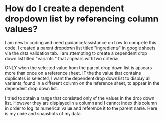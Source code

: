 
# How do I create a dependent dropdown list by referencing column values?

I am new to coding and need guidance/assistance on how to complete this code.
I created a parent dropdown list titled "ingredients" in google sheets via the data validation tab. I am attempting to create a dependent drop down list titled "variants " that appears with two criteria:

ONLY when the selected value from the parent drop down list is appears more than once on a reference sheet.
IF the the value that contains duplicates is selected, I want the dependent drop down list to display all variants, found in a different column on the reference sheet, to appear in the dependent drop down list.

I tried to obtain a range that consisted only of the values in the drop down list. However they are  displayed in a column and I cannot index this column in order to log its numerical value and reference it to the parent name.
Here is my code and snapshots of my data




        